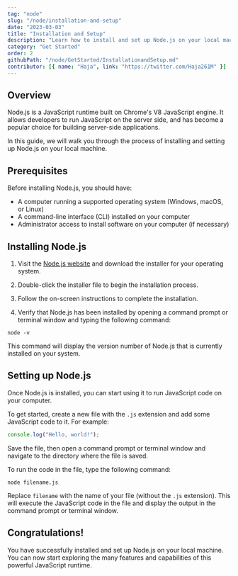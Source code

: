 ```yaml
---
tag: "node"
slug: "/node/installation-and-setup"
date: "2023-03-03"
title: "Installation and Setup"
description: "Learn how to install and set up Node.js on your local machine"
category: "Get Started"
order: 2
githubPath: "/node/GetStarted/InstallationandSetup.md"
contributor: [{ name: "Haja", link: "https://twitter.com/Haja261M" }]
---
```



## Overview

Node.js is a JavaScript runtime built on Chrome's V8 JavaScript engine. It allows developers to run JavaScript on the server side, and has become a popular choice for building server-side applications.

In this guide, we will walk you through the process of installing and setting up Node.js on your local machine.


## Prerequisites

Before installing Node.js, you should have:

- A computer running a supported operating system (Windows, macOS, or Linux)
- A command-line interface (CLI) installed on your computer
- Administrator access to install software on your computer (if necessary)

## Installing Node.js

1. Visit the [Node.js website](https://nodejs.org/) and download the installer for your operating system.

2. Double-click the installer file to begin the installation process.

3. Follow the on-screen instructions to complete the installation.

4. Verify that Node.js has been installed by opening a command prompt or terminal window and typing the following command:

```batch
node -v
```

This command will display the version number of Node.js that is currently installed on your system.

## Setting up Node.js

Once Node.js is installed, you can start using it to run JavaScript code on your computer.

To get started, create a new file with the `.js` extension and add some JavaScript code to it. For example:

```javascript
console.log("Hello, world!");
```

Save the file, then open a command prompt or terminal window and navigate to the directory where the file is saved.

To run the code in the file, type the following command:

```batch
node filename.js
```

Replace `filename` with the name of your file (without the `.js` extension). This will execute the JavaScript code in the file and display the output in the command prompt or terminal window.

## Congratulations!
You have successfully installed and set up Node.js on your local machine. You can now start exploring the many features and capabilities of this powerful JavaScript runtime.




